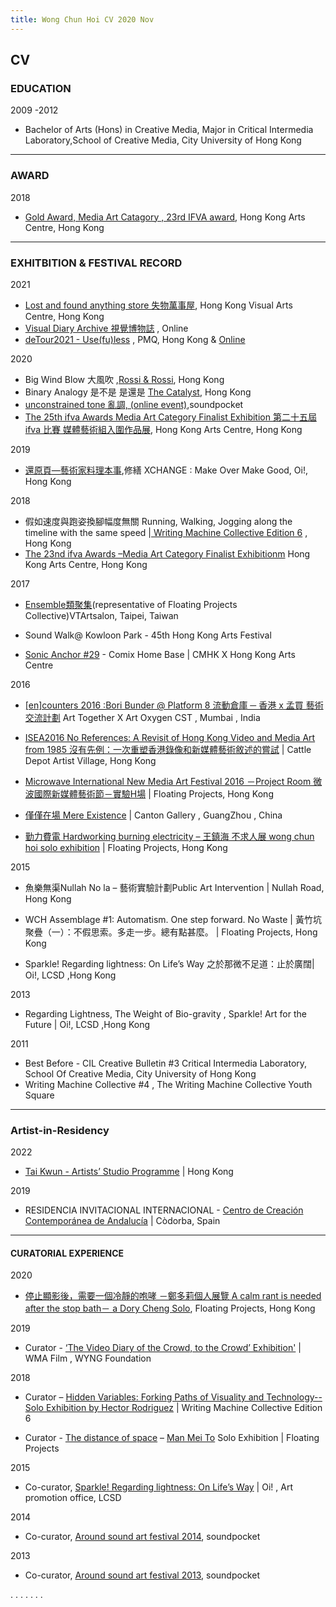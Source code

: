 ```yaml
---
title: Wong Chun Hoi CV 2020 Nov
---
```


## CV


### EDUCATION
2009 -2012
- Bachelor of Arts (Hons) in Creative Media, Major in Critical Intermedia Laboratory,School of Creative Media, City University of Hong Kong

----

### AWARD
2018  
- [Gold Award, Media Art Catagory  , 23rd IFVA award](http://www.ifva.com/page/?id=3hdMvT6RzUc#award-list|23|5), Hong Kong Arts Centre, Hong Kong

----


### EXHITBITION & FESTIVAL RECORD 

2021 
 - [Lost and found anything store 失物萬事屋](https://www.lcsd.gov.hk/CE/Museum/APO/en_US/web/apo/lost_and_found_anything_store.html), Hong Kong Visual Arts Centre, Hong Kong
 - [Visual Diary Archive 視覺博物誌](visualdiaryarchive.com/) , Online 
 - [deTour2021 - Use(fu)less](https://detour.hk/2021/en/) , PMQ, Hong Kong  & [Online](https://detour.hk/2021/en/exhibition/hardworking-circuit-1/)

2020
 - Big Wind Blow 大風吹 ,[Rossi & Rossi](http://rossirossi.com/contemporaryexhibit/big-wind-blows/), Hong Kong
 - Binary Analogy 是不是 是還是 [The Catalyst](https://www.xevarion.org/binary-analogy), Hong Kong
 - [unconstrained tone 亂調, (online event)](http://www.soundpocket.org.hk/v2/uncategorized/unconstrained-tone/),soundpocket
 - [The 25th ifva Awards Media Art Category Finalist Exhibition 第二十五屆 ifva 比賽 媒體藝術組入圍作品展](https://ifva.com/page/?langcode=tc&id=4PVE4R6Kt8s), Hong Kong Arts Centre, Hong Kong

2019
 - [還原頁—藝術家料理本事](https://www.facebook.com/xchangemakeovermakegood/photos/pb.107048060656604.-2207520000.1572933025./131881914839885/?type=3&eid=ARD0QUYc1Uc9eZKmHnr4eFCTps_js9_OaEOkYkEhTRYW0s2ZUwG7Uodd7dIy-e0IP4wDiR3gvNczBRlM),修繕 XCHANGE : Make Over Make Good, Oi!, Hong Kong

2018  
 - 假如速度與跑姿換腳幅度無關 Running, Walking, Jogging along the timeline with the same speed |[ Writing Machine Collective Edition 6](http://www.writingmachine-collective.net/wordpress/wmc_e6/) , Hong Kong 
 - [The 23nd ifva Awards –Media Art Category Finalist Exhibitionm](https://www.ifva.com/page/?langcode=tc&id=ajEDY3DhgWc) Hong Kong Arts Centre, Hong Kong 


2017 

-  [Ensemble類聚集](https://www.vtartsalon.com/exhibition/past-2017/201706-ensemble%E9%A1%9E%E8%81%9A%E9%9B%86)(representative of Floating Projects Collective)VTArtsalon, Taipei, Taiwan

- Sound Walk@ Kowloon Park  -  45th Hong Kong Arts Festival
- [Sonic Anchor #29](https://www.cmhk.org/2017/03/15/online-archive-sonic-anchor-29-part-ii-31/) - Comix Home Base | CMHK X Hong Kong Arts Centre

2016
- [[en]counters 2016 :Bori Bunder @ Platform 8 流動倉庫 ─ 香港 x 孟買 藝術交流計劃](http://www.arttogether.org/boribunder.html) Art Together X Art Oxygen CST , Mumbai , India
- [ISEA2016 No References: A Revisit of Hong Kong Video and Media Art from 1985  沒有先例：一次重塑香港錄像和新媒體藝術敘述的嘗試](http://isea2016.isea-international.org/no-references-a-revisit-of-hong-kong-video-and-media-art-from-1985/) | Cattle Depot Artist Village, Hong Kong
- [Microwave International New Media Art Festival 2016 －Project Room  微波國際新媒體藝術節－實驗H場](http://www.microwavefest.net/festival2016/ProjectRoom.html) | Floating Projects, Hong Kong

- [僅僅在場 Mere Existence](http://www.cantongallery.com.cn/exhibition.php?exhibition=2)  |  Canton Gallery , GuangZhou , China
- [勤力費電 Hardworking burning electricity –  王鎮海 不求人展 wong chun hoi solo exhibition](http://floatingprojectscollective.net/events/hardworking-burning-electricity/) | Floating Projects, Hong Kong

2015
- 魚樂無渠Nullah No la – 藝術實驗計劃Public Art Intervention | Nullah Road, Hong Kong
- WCH Assemblage #1: Automatism. One step forward. No Waste | 黃竹坑聚疊（一）：不假思索。多走一步。總有點甚麼。 |  Floating Projects, Hong Kong

- Sparkle! Regarding lightness: On Life’s Way  之於那微不足道：止於廣闊| Oi!, LCSD ,Hong Kong

2013
- Regarding Lightness, The Weight of Bio-gravity , Sparkle! Art for the Future | Oi!, LCSD ,Hong Kong

2011
- Best Before - CIL Creative Bulletin #3  Critical Intermedia Laboratory, School Of Creative Media, City University of Hong Kong
- Writing Machine Collective #4 , The Writing Machine Collective Youth Square

----

### Artist-in-Residency

2022
- [Tai Kwun - Artists’ Studio Programme](https://www.taikwun.hk/en/programme/detail/open-call-2020-for-artists-studios/634) | Hong Kong

2019
- RESIDENCIA INVITACIONAL INTERNACIONAL - [Centro de Creación Contemporánea de Andalucía](http://www.c3a.es/) |  Còdorba, Spain

----
#### CURATORIAL EXPERIENCE
2020
- [停止顯影後，需要一個冷靜的咆哮 －鄭多莉個人展覽 A calm rant is needed after the stop bath－ a Dory Cheng Solo](http://floatingprojectscollective.net/events/a-calm-rant-is-needed-after-the-stop-bath/), Floating Projects, Hong Kong


2019
- Curator - [‘The Video Diary of the Crowd, to the Crowd’ Exhibition'](https://wma.hk/news/the-video-diary-of-the-crowd-to-the-crowd-exhibition/) | WMA Film , WYNG Foundation

2018
- Curator – [Hidden Variables: Forking Paths of Visuality and Technology-- Solo Exhibition by Hector Rodriguez](http://www.writingmachine-collective.net/wordpress/wmc_e6_p09_hidden-variables_press02/)
| Writing Machine Collective Edition 6

- Curator - [The distance of space](https://www.facebook.com/events/1807951829256276/) – [Man Mei To](https://www.manmeito.com) Solo Exhibition 
| Floating Projects

2015
- Co-curator, [Sparkle! Regarding lightness: On Life’s Way](*https://www.lcsd.gov.hk/CE/Museum/APO/en_US/web/apo/oyip_sparkle_regarding_lightness.html)
| Oi! , Art promotion office, LCSD

2014
- Co-curator, [Around sound art festival 2014](http://www.soundpocket.org.hk/v2/uncategorized/around-sound-art-festival-2014/), 
soundpocket

2013
- Co-curator, [Around sound art festival 2013](http://www.soundpocket.org.hk/v2/around-sound-art-festival-and-retreat/390/), 
soundpocket


.
.
.
.
.
.
.